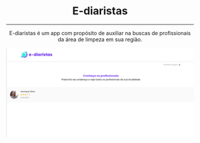 <h1 align="center">E-diaristas</h1>
<hr/>
<p align="center">E-diaristas é um app com propósito de auxiliar na buscas de profissionais da área de limpeza em sua região.</p>

<span align="center"><img src="./dia1ediaristas.png" alt="E-Diaristas"></span>

